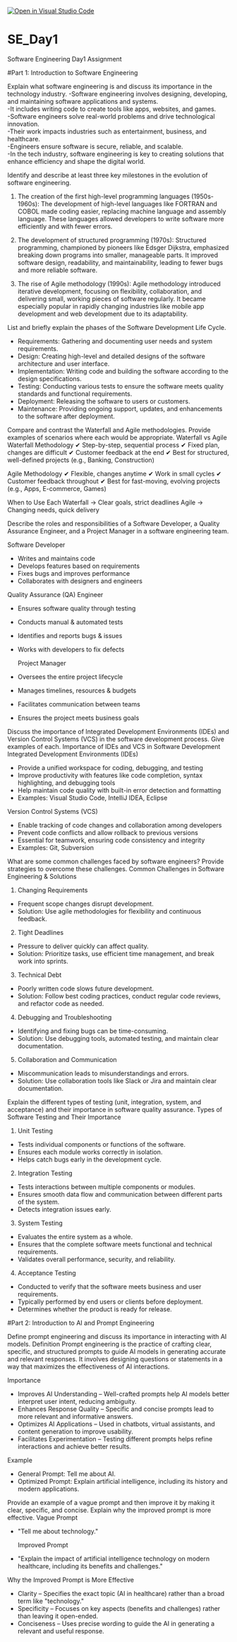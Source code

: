 [![Open in Visual Studio Code](https://classroom.github.com/assets/open-in-vscode-2e0aaae1b6195c2367325f4f02e2d04e9abb55f0b24a779b69b11b9e10269abc.svg)](https://classroom.github.com/online_ide?assignment_repo_id=18397111&assignment_repo_type=AssignmentRepo)
# SE_Day1
Software Engineering Day1 Assignment

#Part 1: Introduction to Software Engineering

Explain what software engineering is and discuss its importance in the technology industry.
  -Software engineering involves designing, developing, and maintaining software applications and systems.  
  -It includes writing code to create tools like apps, websites, and games.  
  -Software engineers solve real-world problems and drive technological innovation.  
  -Their work impacts industries such as entertainment, business, and healthcare.  
  -Engineers ensure software is secure, reliable, and scalable.  
  -In the tech industry, software engineering is key to creating solutions that enhance efficiency and shape the digital world.


Identify and describe at least three key milestones in the evolution of software engineering.
  1. The creation of the first high-level programming languages (1950s-1960s):
  The development of high-level languages like FORTRAN and COBOL made coding easier, replacing machine language and assembly language.
  These languages allowed developers to write software more efficiently and with fewer errors.
  
  2. The development of structured programming (1970s):
  Structured programming, championed by pioneers like Edsger Dijkstra, emphasized breaking down programs into smaller, manageable parts. 
  It improved software design, readability, and maintainability, leading to fewer bugs and more reliable software.
  
  3. The rise of Agile methodology (1990s):
  Agile methodology introduced iterative development, focusing on flexibility, collaboration, and delivering small, working pieces of software regularly.
  It became especially popular in rapidly changing industries like mobile app development and web development due to its adaptability.



List and briefly explain the phases of the Software Development Life Cycle.
  - Requirements: Gathering and documenting user needs and system requirements.
  - Design: Creating high-level and detailed designs of the software architecture and user interface.
  - Implementation: Writing code and building the software according to the design specifications.
  - Testing: Conducting various tests to ensure the software meets quality standards and functional requirements.
  - Deployment: Releasing the software to users or customers.
  - Maintenance: Providing ongoing support, updates, and enhancements to the software after deployment.


Compare and contrast the Waterfall and Agile methodologies. Provide examples of scenarios where each would be appropriate.
       Waterfall vs Agile  
  Waterfall Methodology
  ✔ Step-by-step, sequential process
  ✔ Fixed plan, changes are difficult
  ✔ Customer feedback at the end
  ✔ Best for structured, well-defined projects (e.g., Banking, Construction)
  
  Agile Methodology
  ✔ Flexible, changes anytime
  ✔ Work in small cycles
  ✔ Customer feedback throughout
  ✔ Best for fast-moving, evolving projects (e.g., Apps, E-commerce, Games)
  
  When to Use Each
  Waterfall → Clear goals, strict deadlines
  Agile → Changing needs, quick delivery


Describe the roles and responsibilities of a Software Developer, a Quality Assurance Engineer, and a Project Manager in a software engineering team.

   Software Developer
  - Writes and maintains code
  - Develops features based on requirements
  - Fixes bugs and improves performance
  - Collaborates with designers and engineers
  
   Quality Assurance (QA) Engineer
  - Ensures software quality through testing
  - Conducts manual & automated tests
  - Identifies and reports bugs & issues
  - Works with developers to fix defects
  
    Project Manager
  - Oversees the entire project lifecycle
  - Manages timelines, resources & budgets
  - Facilitates communication between teams
  - Ensures the project meets business goals

Discuss the importance of Integrated Development Environments (IDEs) and Version Control Systems (VCS) in the software development process. Give examples of each.
    Importance of IDEs and VCS in Software Development
  Integrated Development Environments (IDEs)
  - Provide a unified workspace for coding, debugging, and testing
  - Improve productivity with features like code completion, syntax highlighting, and debugging tools
  - Help maintain code quality with built-in error detection and formatting
  - Examples: Visual Studio Code, IntelliJ IDEA, Eclipse
  
  Version Control Systems (VCS)
  - Enable tracking of code changes and collaboration among developers
  - Prevent code conflicts and allow rollback to previous versions
  - Essential for teamwork, ensuring code consistency and integrity
  - Examples: Git, Subversion

What are some common challenges faced by software engineers? Provide strategies to overcome these challenges.
    Common Challenges in Software Engineering & Solutions
  1. Changing Requirements
  - Frequent scope changes disrupt development.
  - Solution: Use agile methodologies for flexibility and continuous feedback.
  
   2. Tight Deadlines
  - Pressure to deliver quickly can affect quality.
  - Solution: Prioritize tasks, use efficient time management, and break work into sprints.
  
  3. Technical Debt
  - Poorly written code slows future development.
  - Solution: Follow best coding practices, conduct regular code reviews, and refactor code as needed.
  
   4. Debugging and Troubleshooting
  - Identifying and fixing bugs can be time-consuming.
  - Solution: Use debugging tools, automated testing, and maintain clear documentation.
  
   5. Collaboration and Communication
  - Miscommunication leads to misunderstandings and errors.
  - Solution: Use collaboration tools like Slack or Jira and maintain clear documentation.

Explain the different types of testing (unit, integration, system, and acceptance) and their importance in software quality assurance.
  Types of Software Testing and Their Importance
  1. Unit Testing
  - Tests individual components or functions of the software.
  - Ensures each module works correctly in isolation.
  - Helps catch bugs early in the development cycle.
  
  2. Integration Testing
  - Tests interactions between multiple components or modules.
  - Ensures smooth data flow and communication between different parts of the system.
  - Detects integration issues early.
  
  3. System Testing
  - Evaluates the entire system as a whole.
  - Ensures that the complete software meets functional and technical requirements.
  - Validates overall performance, security, and reliability.
  
  4. Acceptance Testing
  - Conducted to verify that the software meets business and user requirements.
  - Typically performed by end users or clients before deployment.
  - Determines whether the product is ready for release.


#Part 2: Introduction to AI and Prompt Engineering


Define prompt engineering and discuss its importance in interacting with AI models.
  Definition
  Prompt engineering is the practice of crafting clear, specific, and structured prompts to guide AI models in generating accurate and relevant responses. It involves designing questions or statements in a way that maximizes the effectiveness of AI interactions.
  
  Importance
  - Improves AI Understanding – Well-crafted prompts help AI models better interpret user intent, reducing ambiguity.
  - Enhances Response Quality – Specific and concise prompts lead to more relevant and informative answers.
  - Optimizes AI Applications – Used in chatbots, virtual assistants, and content generation to improve usability.
  - Facilitates Experimentation – Testing different prompts helps refine interactions and achieve better results.
  
  Example
  - General Prompt: Tell me about AI.
  - Optimized Prompt: Explain artificial intelligence, including its history and modern applications.

Provide an example of a vague prompt and then improve it by making it clear, specific, and concise. Explain why the improved prompt is more effective.
   Vague Prompt
- "Tell me about technology."

  Improved Prompt
- "Explain the impact of artificial intelligence technology on modern healthcare, including its benefits and challenges."

 Why the Improved Prompt is More Effective
- Clarity – Specifies the exact topic (AI in healthcare) rather than a broad term like "technology."
- Specificity – Focuses on key aspects (benefits and challenges) rather than leaving it open-ended.
- Conciseness – Uses precise wording to guide the AI in generating a relevant and useful response.
  
